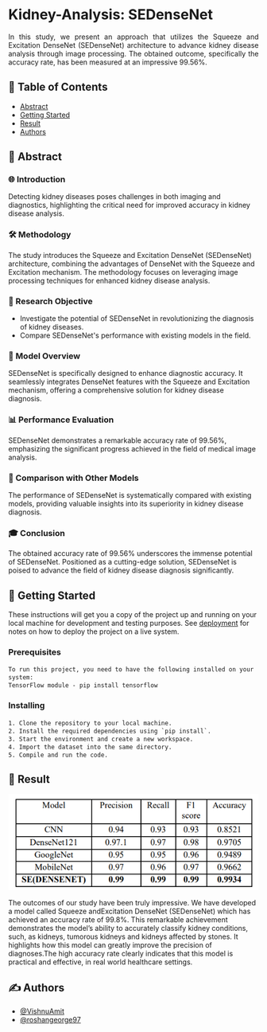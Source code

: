 # Kidney-Analysis: SEDenseNet
</div>
<p align="justify">In this study, we present an approach that utilizes the Squeeze and Excitation DenseNet (SEDenseNet) architecture to advance kidney disease analysis through image processing. The obtained outcome, specifically the accuracy rate, has been measured at an impressive 99.56%.
    <br> 
</p>

## 📝 Table of Contents
- [Abstract](#abstract)
- [Getting Started](#getting_started)
- [Result](#result)
- [Authors](#authors)

## 🧐 Abstract <a name="abstract"></a>

### 🌐 Introduction
Detecting kidney diseases poses challenges in both imaging and diagnostics, highlighting the critical need for improved accuracy in kidney disease analysis.

### 🛠️ Methodology
The study introduces the Squeeze and Excitation DenseNet (SEDenseNet) architecture, combining the advantages of DenseNet with the Squeeze and Excitation mechanism. The methodology focuses on leveraging image processing techniques for enhanced kidney disease analysis.

### 🎯 Research Objective
- Investigate the potential of SEDenseNet in revolutionizing the diagnosis of kidney diseases.
- Compare SEDenseNet's performance with existing models in the field.

### 🚀 Model Overview
SEDenseNet is specifically designed to enhance diagnostic accuracy. It seamlessly integrates DenseNet features with the Squeeze and Excitation mechanism, offering a comprehensive solution for kidney disease diagnosis.

### 📊 Performance Evaluation
SEDenseNet demonstrates a remarkable accuracy rate of 99.56%, emphasizing the significant progress achieved in the field of medical image analysis.

### 🔄 Comparison with Other Models
The performance of SEDenseNet is systematically compared with existing models, providing valuable insights into its superiority in kidney disease diagnosis.

### 🎓 Conclusion
The obtained accuracy rate of 99.56% underscores the immense potential of SEDenseNet. Positioned as a cutting-edge solution, SEDenseNet is poised to advance the field of kidney disease diagnosis significantly.

## 🏁 Getting Started <a name = "getting_started"></a>
These instructions will get you a copy of the project up and running on your local machine for development and testing purposes. See [deployment](#deployment) for notes on how to deploy the project on a live system.

### Prerequisites

```
To run this project, you need to have the following installed on your system:
TensorFlow module - pip install tensorflow
```

### Installing

```
1. Clone the repository to your local machine.
2. Install the required dependencies using `pip install`.
3. Start the environment and create a new workspace.
4. Import the dataset into the same directory.
5. Compile and run the code.
```

## 🎉 Result

[![Ouput](result_table.png)]()


The outcomes of our study have been truly impressive. We have developed a model called Squeeze andExcitation DenseNet (SEDenseNet) which has achieved an accuracy rate of 99.8%. This remarkable achievement demonstrates the model’s ability to accurately classify kidney conditions, such, as kidneys, tumorous kidneys and kidneys affected by stones. It highlights how this model can greatly improve the precision of diagnoses.The high accuracy rate clearly indicates that this model is practical and effective, in real world healthcare settings.

## ✍️ Authors <a name = "authors"></a>
- [@VishnuAmit](https://github.com/VishnuAmit) 
- [@roshangeorge97](https://github.com/roshangeorge97) 

